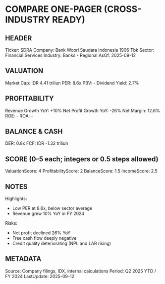 # COMPARE ONE-PAGER (CROSS-INDUSTRY READY)

## HEADER
Ticker: SDRA
Company: Bank Woori Saudara Indonesia 1906 Tbk
Sector: Financial Services
Industry: Banks - Regional
AsOf: 2025-09-12

## VALUATION
Market Cap: IDR 4.41 triliun
PER: 8.6x
PBV: -
Dividend Yield: 2.7%

## PROFITABILITY
Revenue Growth YoY: +10%
Net Profit Growth YoY: -26%
Net Margin: 12.6%
ROE: -
ROA: -

## BALANCE & CASH
DER: 0.8x
FCF: IDR -1.32 triliun

## SCORE (0–5 each; integers or 0.5 steps allowed)
ValuationScore: 4
ProfitabilityScore: 2
BalanceScore: 1.5
IncomeScore: 2.5

## NOTES
Highlights:
- Low PER at 8.6x, below sector average
- Revenue grew 10% YoY in FY 2024

Risks:
- Net profit declined 26% YoY
- Free cash flow deeply negative
- Credit quality deteriorating (NPL and LAR rising)

## METADATA
Source: Company filings, IDX, internal calculations
Period: Q2 2025 YTD / FY 2024
LastUpdate: 2025-09-12